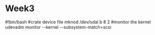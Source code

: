 # Week3
#!bin/bash
#crate device file
mknod /dev/sdal b 8 2
#monitor the kernel
udevadm monitor --kernel --subsystem-match=scsi


